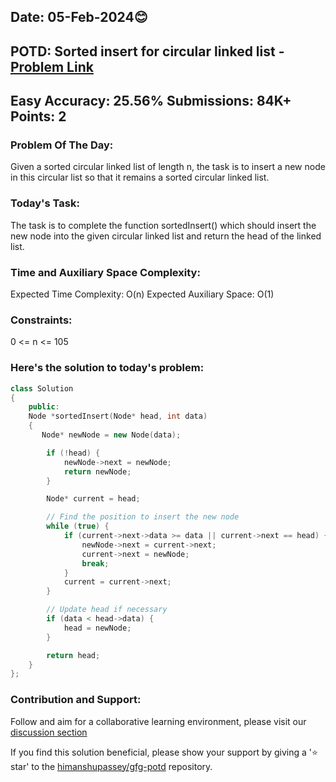 ## Date: 05-Feb-2024😊

## POTD: Sorted insert for circular linked list - [Problem Link](https://www.geeksforgeeks.org/problems/sorted-insert-for-circular-linked-list/1)

## Easy Accuracy: 25.56% Submissions: 84K+ Points: 2

### Problem Of The Day:

Given a sorted circular linked list of length n, the task is to insert a new node in this circular list so that it remains a sorted circular linked list.

### Today's Task:

The task is to complete the function sortedInsert() which should insert the new node into the given circular linked list and return the head of the linked list.

### Time and Auxiliary Space Complexity:

Expected Time Complexity: O(n)
Expected Auxiliary Space: O(1)

### Constraints:

0 <= n <= 105

### Here's the solution to today's problem:

```cpp 		 
class Solution
{
    public:
    Node *sortedInsert(Node* head, int data)
    {
       Node* newNode = new Node(data);

        if (!head) {
            newNode->next = newNode;
            return newNode;
        }

        Node* current = head;

        // Find the position to insert the new node
        while (true) {
            if (current->next->data >= data || current->next == head) {
                newNode->next = current->next;
                current->next = newNode;
                break;
            }
            current = current->next;
        }

        // Update head if necessary
        if (data < head->data) {
            head = newNode;
        }

        return head;
    }
};

```

### Contribution and Support:

Follow and aim for a collaborative learning environment, please visit our [discussion section](https://github.com/himanshupassey/gfg-potd/discussions)

If you find this solution beneficial, please show your support by giving a '⭐ star' to the [himanshupassey/gfg-potd](https://github.com/himanshupassey/gfg-potd) repository.
